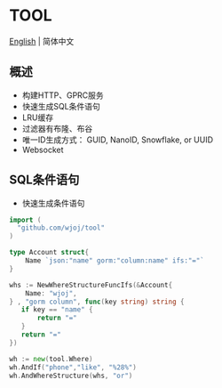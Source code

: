 # TOOL

[English](README.md) | 简体中文

## 概述

* 构建HTTP、GPRC服务
* 快速生成SQL条件语句
* LRU缓存
* 过滤器有布隆、布谷
* 唯一ID生成方式： GUID, NanoID, Snowflake, or UUID
* Websocket

## SQL条件语句

* 快速生成条件语句

```go
import (
  "github.com/wjoj/tool"
)

type Account struct{
    Name `json:"name" gorm:"column:name" ifs:"="`
}

whs := NewWhereStructureFuncIfs(&Account{
    Name: "wjoj",
} , "gorm column", func(key string) string {
   if key == "name" {
       return "="
   }
   return "="
})

wh := new(tool.Where)
wh.AndIf("phone","like", "%28%")
wh.AndWhereStructure(whs, "or")
```